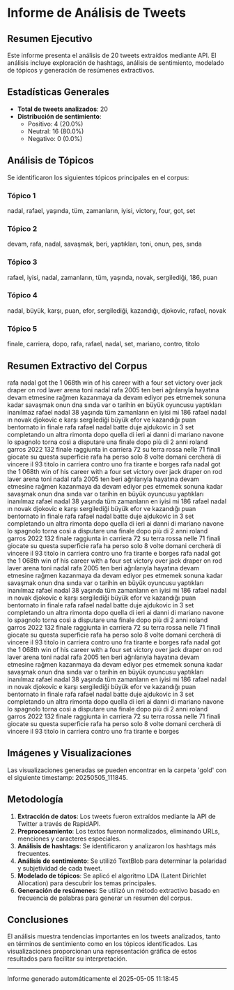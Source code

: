 # Informe de Análisis de Tweets

## Resumen Ejecutivo

Este informe presenta el análisis de 20 tweets extraídos mediante API. 
El análisis incluye exploración de hashtags, análisis de sentimiento, modelado de tópicos 
y generación de resúmenes extractivos.

## Estadísticas Generales

- **Total de tweets analizados**: 20
- **Distribución de sentimiento**:
  - Positivo: 4 (20.0%)
  - Neutral: 16 (80.0%)
  - Negativo: 0 (0.0%)

## Análisis de Tópicos

Se identificaron los siguientes tópicos principales en el corpus:

### Tópico 1

nadal, rafael, yaşında, tüm, zamanların, iyisi, victory, four, got, set

### Tópico 2

devam, rafa, nadal, savaşmak, beri, yaptıkları, toni, onun, pes, sında

### Tópico 3

rafael, iyisi, nadal, zamanların, tüm, yaşında, novak, sergilediği, 186, puan

### Tópico 4

nadal, büyük, karşı, puan, efor, sergilediği, kazandığı, djokovic, rafael, novak

### Tópico 5

finale, carriera, dopo, rafa, rafael, nadal, set, mariano, contro, titolo

## Resumen Extractivo del Corpus

rafa nadal got the 1 068th win of his career with a four set victory over jack draper on rod laver arena toni nadal rafa 2005 ten beri ağrılarıyla hayatına devam etmesine rağmen kazanmaya da devam ediyor pes etmemek sonuna kadar savaşmak onun dna sında var o tarihin en büyük oyuncusu yaptıkları inanılmaz rafael nadal 38 yaşında tüm zamanların en iyisi mi 186 rafael nadal ın novak djokovic e karşı sergilediği büyük efor ve kazandığı puan bentornato in finale rafa rafael nadal batte duje ajdukovic in 3 set completando un altra rimonta dopo quella di ieri ai danni di mariano navone lo spagnolo torna così a disputare una finale dopo più di 2 anni roland garros 2022 132 finale raggiunta in carriera 72 su terra rossa nelle 71 finali giocate su questa superficie rafa ha perso solo 8 volte domani cercherà di vincere il 93 titolo in carriera contro uno fra tirante e borges rafa nadal got the 1 068th win of his career with a four set victory over jack draper on rod laver arena toni nadal rafa 2005 ten beri ağrılarıyla hayatına devam etmesine rağmen kazanmaya da devam ediyor pes etmemek sonuna kadar savaşmak onun dna sında var o tarihin en büyük oyuncusu yaptıkları inanılmaz rafael nadal 38 yaşında tüm zamanların en iyisi mi 186 rafael nadal ın novak djokovic e karşı sergilediği büyük efor ve kazandığı puan bentornato in finale rafa rafael nadal batte duje ajdukovic in 3 set completando un altra rimonta dopo quella di ieri ai danni di mariano navone lo spagnolo torna così a disputare una finale dopo più di 2 anni roland garros 2022 132 finale raggiunta in carriera 72 su terra rossa nelle 71 finali giocate su questa superficie rafa ha perso solo 8 volte domani cercherà di vincere il 93 titolo in carriera contro uno fra tirante e borges rafa nadal got the 1 068th win of his career with a four set victory over jack draper on rod laver arena toni nadal rafa 2005 ten beri ağrılarıyla hayatına devam etmesine rağmen kazanmaya da devam ediyor pes etmemek sonuna kadar savaşmak onun dna sında var o tarihin en büyük oyuncusu yaptıkları inanılmaz rafael nadal 38 yaşında tüm zamanların en iyisi mi 186 rafael nadal ın novak djokovic e karşı sergilediği büyük efor ve kazandığı puan bentornato in finale rafa rafael nadal batte duje ajdukovic in 3 set completando un altra rimonta dopo quella di ieri ai danni di mariano navone lo spagnolo torna così a disputare una finale dopo più di 2 anni roland garros 2022 132 finale raggiunta in carriera 72 su terra rossa nelle 71 finali giocate su questa superficie rafa ha perso solo 8 volte domani cercherà di vincere il 93 titolo in carriera contro uno fra tirante e borges rafa nadal got the 1 068th win of his career with a four set victory over jack draper on rod laver arena toni nadal rafa 2005 ten beri ağrılarıyla hayatına devam etmesine rağmen kazanmaya da devam ediyor pes etmemek sonuna kadar savaşmak onun dna sında var o tarihin en büyük oyuncusu yaptıkları inanılmaz rafael nadal 38 yaşında tüm zamanların en iyisi mi 186 rafael nadal ın novak djokovic e karşı sergilediği büyük efor ve kazandığı puan bentornato in finale rafa rafael nadal batte duje ajdukovic in 3 set completando un altra rimonta dopo quella di ieri ai danni di mariano navone lo spagnolo torna così a disputare una finale dopo più di 2 anni roland garros 2022 132 finale raggiunta in carriera 72 su terra rossa nelle 71 finali giocate su questa superficie rafa ha perso solo 8 volte domani cercherà di vincere il 93 titolo in carriera contro uno fra tirante e borges

## Imágenes y Visualizaciones

Las visualizaciones generadas se pueden encontrar en la carpeta 'gold' con el siguiente timestamp: 20250505_111845.

## Metodología

1. **Extracción de datos**: Los tweets fueron extraídos mediante la API de Twitter a través de RapidAPI.
2. **Preprocesamiento**: Los textos fueron normalizados, eliminando URLs, menciones y caracteres especiales.
3. **Análisis de hashtags**: Se identificaron y analizaron los hashtags más frecuentes.
4. **Análisis de sentimiento**: Se utilizó TextBlob para determinar la polaridad y subjetividad de cada tweet.
5. **Modelado de tópicos**: Se aplicó el algoritmo LDA (Latent Dirichlet Allocation) para descubrir los temas principales.
6. **Generación de resúmenes**: Se utilizó un método extractivo basado en frecuencia de palabras para generar un resumen del corpus.

## Conclusiones

El análisis muestra tendencias importantes en los tweets analizados, tanto en términos de sentimiento como en los tópicos identificados.
Las visualizaciones proporcionan una representación gráfica de estos resultados para facilitar su interpretación.

---
Informe generado automáticamente el 2025-05-05 11:18:45

